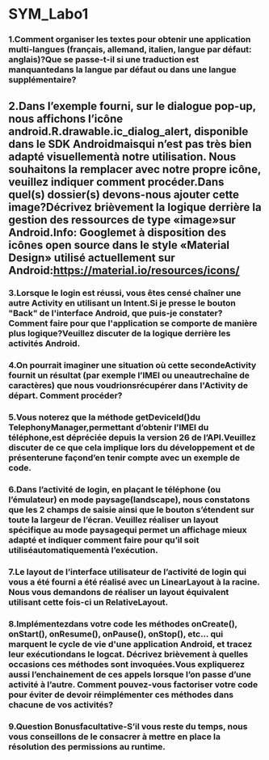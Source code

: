 # SYM_Labo1
### 1.Comment organiser les textes pour obtenir une application multi-langues (français, allemand, italien, langue par défaut: anglais)?Que se passe-t-il si une traduction est manquantedans la langue par défaut ou dans une langue supplémentaire?
## 2.Dans   l’exemple   fourni, sur   le   dialogue   pop-up, nous   affichons   l’icône android.R.drawable.ic_dialog_alert, disponible dans le SDK Androidmaisqui n’est pas très bien adapté visuellementà notre utilisation. Nous souhaitons la remplacer avec notre propre icône,  veuillez  indiquer  comment procéder.Dans  quel(s)  dossier(s)  devons-nous ajouter cette image?Décrivez brièvement la logique derrière la gestion des ressources de type «image»sur Android.Info: Googlemet à disposition des icônes open source dans le style «Material Design» utilisé actuellement sur Android:https://material.io/resources/icons/

### 3.Lorsque le login est réussi, vous êtes censé chaîner une autre Activity en utilisant un Intent.Si je presse le bouton "Back" de l'interface Android, que puis-je constater? Comment faire pour que l'application se comporte de manière plus logique?Veuillez discuter de la logique derrière les activités Android.

### 4.On pourrait imaginer une situation où cette secondeActivity fournit un résultat (par exemple l’IMEI ou uneautrechaîne de caractères) que nous voudrionsrécupérer dans l'Activity de départ. Comment procéder?

### 5.Vous noterez que la méthode getDeviceId()du TelephonyManager,permettant d’obtenir l’IMEI du téléphone,est dépréciée depuis la version 26 de l’API.Veuillez discuter de ce que cela implique lors du développement et de présenterune façond’en tenir compte avec un exemple de code.

### 6.Dans l’activité de login, en plaçant le téléphone (ou l’émulateur) en mode paysage(landscape), nous constatons que les 2 champs de saisie ainsi que le bouton s’étendent sur toute la largeur de l’écran. Veuillez réaliser un layout spécifique au mode paysagequi permet un affichage mieux adapté et indiquer comment faire pour qu’il soit utiliséautomatiquementà l’exécution.

### 7.Le layout de l’interface utilisateur de l’activité de login qui vous a été fourni a été réalisé avec un LinearLayout à la racine. Nous vous demandons de réaliser un layout équivalent utilisant cette fois-ci un RelativeLayout.

### 8.Implémentezdans  votre  code  les  méthodes onCreate(), onStart(), onResume(), onPause(), onStop(), etc... qui marquent le cycle de vie d'une application Android, et tracez leur exécutiondans le logcat. Décrivez brièvement à quelles occasions ces méthodes sont invoquées.Vous  expliquerez  aussi  l’enchainement  de  ces  appels  lorsque  l’on  passe  d’une activité  à  l’autre. Comment  pouvez-vous  factoriser  votre  code  pour  éviter  de  devoir réimplémenter ces méthodes dans chacune de vos activités?

### 9.Question Bonusfacultative-S’il vous reste du temps, nous vous conseillons de le consacrer à mettre en place la résolution des permissions au runtime.
